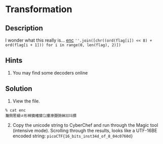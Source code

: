 # Transformation
## Description
I wonder what this really is... [enc](enc) `''.join([chr((ord(flag[i]) << 8) + ord(flag[i + 1])) for i in range(0, len(flag), 2)])`
## Hints
1. You may find some decoders online
## Solution
1. View the file.
```console
% cat enc
灩捯䍔䙻ㄶ形楴獟楮獴㌴摟潦弸弰㑣〷㘰摽
```
2. Copy the unicode string to CyberChef and run through the Magic tool (intensive mode). Scrolling through the results, looks like a UTF-16BE encoded string: `picoCTF{16_bits_inst34d_of_8_04c0760d}`
